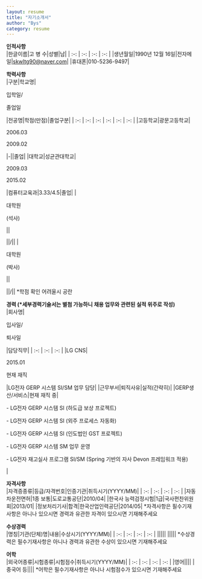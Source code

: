 ```yaml
---
layout: resume
title: "자기소개서"
author: "Bys"
category: resume
---
```



**인적사항**  
|한글이름|고 병 수|성별|남|
| :-: | :-: | :-: | :-: |
|생년월일|1990년 12월 16일|전자메일|skwltg90@naver.com|
|휴대폰|010-5236-9497|

**학력사항**  
|구분|학교명|<p>입학일/</p><p>졸업일</p>|전공명|학점(만점)|졸업구분|
| :-: | :-: | :-: | :-: | :-: | :-: |
|고등학교|광문고등학교|<p>2006.03</p><p>2009.02</p>|-||졸업|
|대학교|성균관대학교|<p>2009.03</p><p>2015.02</p>|컴퓨터교육과|3.33/4.5|졸업|
|<p>대학원</p><p>(석사)</p>||<p></p><p></p>||/||
|<p>대학원</p><p>(박사)</p>||<p></p><p></p>||/||
\*학점 확인 어려울시 공란

**경력 (\*세부경력기술서는 별첨 가능하니 채용 업무와 관련된 실적 위주로 작성)**  
|회사명|<p>입사일/</p><p>퇴사일</p>|담당직무|
| :-: | :-: | :-: |
|LG CNS|<p>2015.01</p><p>현재 재직</p>|LG전자 GERP 시스템 SI/SM 업무 담당|
|근무부서|퇴직사유|실적(간략히)|
|GERP생산/서비스|현재 재직 중|<p>- LG전자 GERP 시스템 SI (하도급 보상 프로젝트)</p><p></p><p>- LG전자 GERP 시스템 SI (외주 프로세스 자동화)</p><p></p><p>- LG전자 GERP 시스템 SI (인도법인 GST 프로젝트)</p><p></p><p>- LG전자 GERP 시스템 SM 업무 운영</p><p></p><p>- LG전자 재고실사 프로그램 SI/SM (Spring 기반의 자사 Devon 프레임워크 적용)</p>|

**자격사항**  
|자격증종류|등급/자격번호|인증기관|취득시기(YYYY/MM)|
| :-: | :-: | :-: | :-: |
|자동차운전면허|1종 보통|도로교통공단|2010/04|
|한국사 능력검정시험|1급|국사편찬위원회|2013/01|
|정보처리기사|합격|한국산업인력공단|2014/05|
\*자격사항은 필수기재사항은 아니나 있으시면 경력과 유관한 자격이 있으시면 기재해주세요

**수상경력**  
|명칭|기관(단체)명|내용|수상시기(YYYY/MM)|
| :-: | :-: | :-: | :-: |
|||||
|||||
\*수상경력은 필수기재사항은 아니나 경력과 유관한 수상이 있으시면 기재해주세요

**어학**  
|외국어종류|시험종류|시험점수|취득시기(YYYY/MM)|
| :-: | :-: | :-: | :-: |
|영어||||
|중국어 등||||
\*어학은 필수기재사항은 아니나 시험점수가 있으시면 기재해주세요
